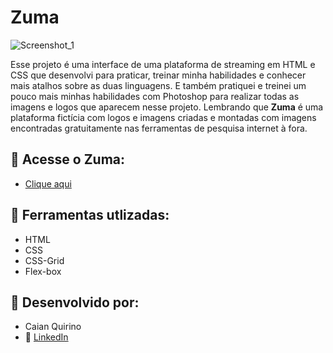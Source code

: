 # Zuma

![Screenshot_1](https://user-images.githubusercontent.com/124800229/229657415-bee59e26-cf36-41e2-9d76-f980e062b156.png)

Esse projeto é uma interface de uma plataforma de streaming em HTML e CSS que desenvolvi para praticar, treinar minha habilidades e conhecer mais atalhos sobre as duas linguagens. E também pratiquei e treinei um pouco mais minhas habilidades com Photoshop para realizar todas as imagens e logos que aparecem nesse projeto. Lembrando que <strong>Zuma</strong> é uma plataforma fictícia com logos e imagens criadas e montadas com imagens encontradas gratuitamente nas ferramentas de pesquisa internet à fora.

## :link: Acesse o Zuma:
* <a href="https://bit.ly/zumafilmes" target="blank"> Clique aqui</a>

## :wrench: Ferramentas utlizadas:

* HTML<br>
* CSS<br>
* CSS-Grid<br>
* Flex-box

## :briefcase: Desenvolvido por:

* Caian Quirino<br>
* :link: <a href ="https://www.linkedin.com/in/caian-quirino-577102245/"> LinkedIn</a>
